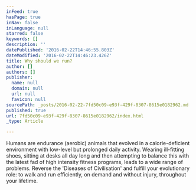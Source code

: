```yaml
---
inFeed: true
hasPage: true
inNav: false
inLanguage: null
starred: false
keywords: []
description: ''
datePublished: '2016-02-22T14:46:55.803Z'
dateModified: '2016-02-22T14:46:23.426Z'
title: Why should we run?
author: []
authors: []
publisher:
  name: null
  domain: null
  url: null
  favicon: null
sourcePath: _posts/2016-02-22-7fd50c09-e93f-429f-8307-8615e0182962.md
published: true
url: 7fd50c09-e93f-429f-8307-8615e0182962/index.html
_type: Article

---
```

Humans are endurance (aerobic) animals that evolved in a calorie-deficient environment with low-level but prolonged daily activity. Wearing ill-fitting shoes, sitting at desks all day long and then attempting to balance this with the latest fad of high intensity fitness programs, leads to a wide range of problems. Reverse the 'Diseases of Civilisation' and fulfill your evolutionary role: to walk and run efficiently, on demand and without injury, throughout your lifetime.
